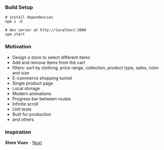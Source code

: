 ### Build Setup
```shell
# install dependencies
npm i -D

# dev server at http://localhost:3000
npm start
```

### Motivation
* Design a store to select different items
* Add and remove items from the cart
* filters: sort by clothing, price range, collection, product type, sales, color and size
* E-commerce shopping tunnel
* Single product page
* Local storage
* Modern animations
* Progress bar between routes
* Infinite scroll
* Unit tests
* Built for production
* and others

### Inspiration
**Store Vuex** - [Nuxt](https://fr.nuxtjs.org/examples/vuex-store/)